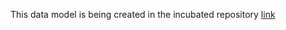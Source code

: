 This data model is being created in the incubated repository [link](https://github.com/smart-data-models/incubated/tree/master/RawWaterManagement/Channel)